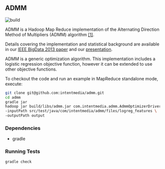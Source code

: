 ## ADMM

![build](https://travis-ci.org/intentmedia/admm.png?branch=master)

ADMM is a Hadoop Map Reduce implementation of the Alternating Direction Method
of Multipliers (ADMM) algorithm [[1]](http://www.stanford.edu/~boyd/papers/admm_distr_stats.html).

Details covering the implementation and statistical background are available in our
[IEEE BigData 2013 paper](http://intentmedia.github.io/assets/2013-10-09-presenting-at-ieee-big-data/pld_js_ieee_bigdata_2013_admm.pdf)
and our [presentation](http://tech.intentmedia.com/post/68173521153/distributed-classification-with-admm).

ADMM is a generic optimization algorithm.  This implementation includes a
logistic regression objective function, however it can be extended to use other
objective functions.

To checkout the code and run an example in MapReduce standalone
mode, execute:

```bash
git clone git@github.com:intentmedia/admm.git
cd admm
gradle jar
hadoop jar build/libs/admm.jar com.intentmedia.admm.AdmmOptimizerDriver \
-inputPath src/test/java/com/intentmedia/admm/files/logreg_features \
-outputPath output
```

### Dependencies

* gradle

### Running Tests
```bash
gradle check
```
